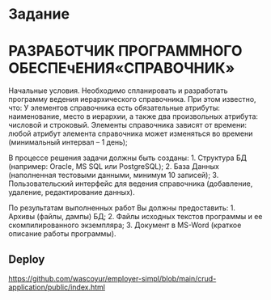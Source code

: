 # Задание #
# РАЗРАБОТЧИК ПРОГРАММНОГО ОБЕСПЕчЕНИЯ«СПРАВОЧНИК» #


Начальные условия.
Необходимо спланировать и разработать программу ведения иерархического справочника. При этом известно, что:
У элементов справочника есть обязательные атрибуты: наименование, место в иерархии, а также два произвольных атрибута: числовой и строковый.
Элементы справочника зависят от времени: любой атрибут элемента справочника может изменяться во времени (минимальный интервал – 1 день);

В процессе решения задачи должны быть созданы:
    1. Структура БД (например: Oracle, MS SQL или PostgreSQL);
    2. База Данных (наполненная тестовыми данными, минимум 10 записей);
    3. Пользовательский интерфейс для ведения справочника (добавление, удаление, редактирование данных).

По результатам выполненных работ Вы должны предоставить:
    1. Архивы (файлы, дампы) БД;
    2. Файлы исходных текстов программы и ее скомпилированного экземпляра;
    3. Документ в MS-Word (краткое описание работы программы).
## Deploy ##
https://github.com/wascoyur/employer-simpl/blob/main/crud-application/public/index.html
